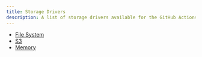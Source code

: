```yaml
---
title: Storage Drivers
description: A list of storage drivers available for the GitHub Actions Cache Server
---
```


- [File System](/storage-drivers/filesystem)
- [S3](/storage-drivers/s3)
- [Memory](/storage-drivers/memory)
